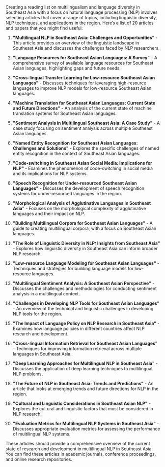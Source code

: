 Creating a reading list on multilingualism and language diversity in Southeast Asia with a focus on natural language processing (NLP) involves selecting articles that cover a range of topics, including linguistic diversity, NLP techniques, and applications in the region. Here’s a list of 20 articles and papers that you might find useful:

1. **"Multilingual NLP in Southeast Asia: Challenges and Opportunities"** - This article provides an overview of the linguistic landscape in Southeast Asia and discusses the challenges faced by NLP researchers.

2. **"Language Resources for Southeast Asian Languages: A Survey"** - A comprehensive survey of available language resources for Southeast Asian languages, highlighting gaps and future needs.

3. **"Cross-lingual Transfer Learning for Low-resource Southeast Asian Languages"** - Discusses techniques for leveraging high-resource languages to improve NLP models for low-resource Southeast Asian languages.

4. **"Machine Translation for Southeast Asian Languages: Current State and Future Directions"** - An analysis of the current state of machine translation systems for Southeast Asian languages.

5. **"Sentiment Analysis in Multilingual Southeast Asia: A Case Study"** - A case study focusing on sentiment analysis across multiple Southeast Asian languages.

6. **"Named Entity Recognition for Southeast Asian Languages: Challenges and Solutions"** - Explores the specific challenges of named entity recognition in the context of Southeast Asian languages.

7. **"Code-switching in Southeast Asian Social Media: Implications for NLP"** - Examines the phenomenon of code-switching in social media and its implications for NLP systems.

8. **"Speech Recognition for Under-resourced Southeast Asian Languages"** - Discusses the development of speech recognition systems for under-resourced languages in the region.

9. **"Morphological Analysis of Agglutinative Languages in Southeast Asia"** - Focuses on the morphological complexity of agglutinative languages and their impact on NLP.

10. **"Building Multilingual Corpora for Southeast Asian Languages"** - A guide to creating multilingual corpora, with a focus on Southeast Asian languages.

11. **"The Role of Linguistic Diversity in NLP: Insights from Southeast Asia"** - Explores how linguistic diversity in Southeast Asia can inform broader NLP research.

12. **"Low-resource Language Modeling for Southeast Asian Languages"** - Techniques and strategies for building language models for low-resource languages.

13. **"Multilingual Sentiment Analysis: A Southeast Asian Perspective"** - Discusses the challenges and methodologies for conducting sentiment analysis in a multilingual context.

14. **"Challenges in Developing NLP Tools for Southeast Asian Languages"** - An overview of the technical and linguistic challenges in developing NLP tools for the region.

15. **"The Impact of Language Policy on NLP Research in Southeast Asia"** - Examines how language policies in different countries affect NLP research and development.

16. **"Cross-lingual Information Retrieval for Southeast Asian Languages"** - Techniques for improving information retrieval across multiple languages in Southeast Asia.

17. **"Deep Learning Approaches for Multilingual NLP in Southeast Asia"** - Discusses the application of deep learning techniques to multilingual NLP problems.

18. **"The Future of NLP in Southeast Asia: Trends and Predictions"** - An article that looks at emerging trends and future directions for NLP in the region.

19. **"Cultural and Linguistic Considerations in Southeast Asian NLP"** - Explores the cultural and linguistic factors that must be considered in NLP research.

20. **"Evaluation Metrics for Multilingual NLP Systems in Southeast Asia"** - Discusses appropriate evaluation metrics for assessing the performance of multilingual NLP systems.

These articles should provide a comprehensive overview of the current state of research and development in multilingual NLP in Southeast Asia. You can find these articles in academic journals, conference proceedings, and online research repositories.
